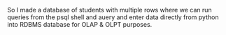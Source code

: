 So I made a database of students with multiple rows where we can run queries from the psql shell and auery and enter data directly from python into RDBMS database for OLAP & OLPT purposes.
